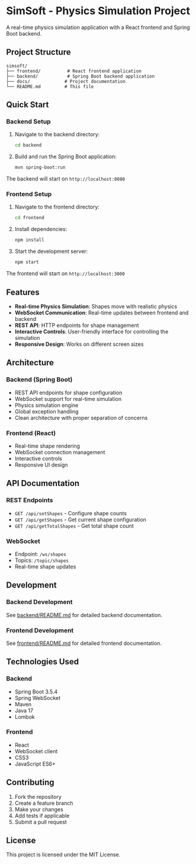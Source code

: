 # SimSoft - Physics Simulation Project

A real-time physics simulation application with a React frontend and Spring Boot backend.

## Project Structure

```
simsoft/
├── frontend/          # React frontend application
├── backend/           # Spring Boot backend application
├── docs/             # Project documentation
└── README.md         # This file
```

## Quick Start

### Backend Setup

1. Navigate to the backend directory:
   ```bash
   cd backend
   ```

2. Build and run the Spring Boot application:
   ```bash
   mvn spring-boot:run
   ```

The backend will start on `http://localhost:8080`

### Frontend Setup

1. Navigate to the frontend directory:
   ```bash
   cd frontend
   ```

2. Install dependencies:
   ```bash
   npm install
   ```

3. Start the development server:
   ```bash
   npm start
   ```

The frontend will start on `http://localhost:3000`

## Features

- **Real-time Physics Simulation**: Shapes move with realistic physics
- **WebSocket Communication**: Real-time updates between frontend and backend
- **REST API**: HTTP endpoints for shape management
- **Interactive Controls**: User-friendly interface for controlling the simulation
- **Responsive Design**: Works on different screen sizes

## Architecture

### Backend (Spring Boot)
- REST API endpoints for shape configuration
- WebSocket support for real-time simulation
- Physics simulation engine
- Global exception handling
- Clean architecture with proper separation of concerns

### Frontend (React)
- Real-time shape rendering
- WebSocket connection management
- Interactive controls
- Responsive UI design

## API Documentation

### REST Endpoints
- `GET /api/setShapes` - Configure shape counts
- `GET /api/getShapes` - Get current shape configuration
- `GET /api/getTotalShapes` - Get total shape count

### WebSocket
- Endpoint: `/ws/shapes`
- Topics: `/topic/shapes`
- Real-time shape updates

## Development

### Backend Development
See [backend/README.md](backend/README.md) for detailed backend documentation.

### Frontend Development
See [frontend/README.md](frontend/README.md) for detailed frontend documentation.

## Technologies Used

### Backend
- Spring Boot 3.5.4
- Spring WebSocket
- Maven
- Java 17
- Lombok

### Frontend
- React
- WebSocket client
- CSS3
- JavaScript ES6+

## Contributing

1. Fork the repository
2. Create a feature branch
3. Make your changes
4. Add tests if applicable
5. Submit a pull request

## License

This project is licensed under the MIT License. 